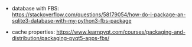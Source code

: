 - database with FBS: https://stackoverflow.com/questions/58179054/how-do-i-package-an-sqlite3-database-with-my-python3-fbs-package
    
- cache properties: https://www.learnpyqt.com/courses/packaging-and-distribution/packaging-pyqt5-apps-fbs/

